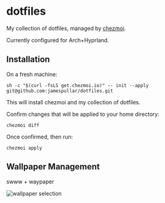 # dotfiles

My collection of dotfiles, managed by [chezmoi](https://www.chezmoi.io/).

Currently configured for Arch+Hyprland.

## Installation

On a fresh machine:
```
sh -c "$(curl -fsLS get.chezmoi.io)" -- init --apply git@github.com:jamespullar/dotfiles.git
```
This will install chezmoi and my collection of dotfiles.

Confirm changes that will be applied to your home directory:
```
chezmoi diff
```

Once confirmed, then run:
```
chezmoi apply
```

## Wallpaper Management

swww + waypaper

![wallpaper selection](images/swww+waypaper.png)
